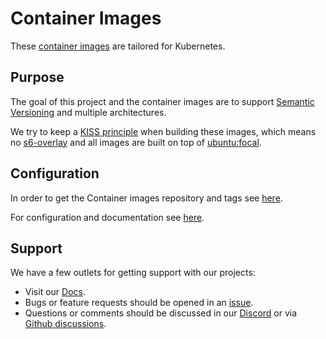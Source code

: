 # Container Images

These [container images](https://github.com/k8s-at-home/container-images) are tailored for Kubernetes.

## Purpose

The goal of this project and the container images are to support [Semantic Versioning](https://semver.org/) and multiple architectures. 

We try to keep a [KISS principle](https://en.wikipedia.org/wiki/KISS_principle) when building these images, which means no [s6-overlay](https://github.com/just-containers/s6-overlay) and all images are built on top of [ubuntu:focal](https://hub.docker.com/_/ubuntu).

## Configuration

In order to get the Container images repository and tags see [here](https://github.com/orgs/k8s-at-home/packages?ecosystem=container&visibility=public).

For configuration and documentation see [here](https://docs.k8s-at-home.com/our-container-images/getting-started/).

## Support

We have a few outlets for getting support with our projects:

- Visit our [Docs](https://docs.k8s-at-home.com/).
- Bugs or feature requests should be opened in an [issue](https://github.com/k8s-at-home/container-images/issues/new/choose).
- Questions or comments should be discussed in our [Discord](https://discord.gg/sTMX7Vh) or via [Github discussions](https://github.com/k8s-at-home/organization/discussions).
